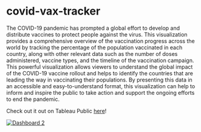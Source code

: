 # covid-vax-tracker

The COVID-19 pandemic has prompted a global effort to develop and distribute vaccines to protect people against the virus. This visualization provides a comprehensive overview of the vaccination progress across the world by tracking the percentage of the population vaccinated in each country, along with other relevant data such as the number of doses administered, vaccine types, and the timeline of the vaccination campaign. This powerful visualization allows viewers to understand the global impact of the COVID-19 vaccine rollout and helps to identify the countries that are leading the way in vaccinating their populations. By presenting this data in an accessible and easy-to-understand format, this visualization can help to inform and inspire the public to take action and support the ongoing efforts to end the pandemic.

Check out it out on Tableau Public <a href="https://public.tableau.com/app/profile/kelly.li8720/viz/COVID-19GlobalVaccineTracker_16923814781580/Dashboard2" target="_blank">here</a>!
    
<div class='tableauPlaceholder' id='viz1692981278424' style='position: relative'><noscript><a href='#'><img alt='Dashboard 2 ' src='https:&#47;&#47;public.tableau.com&#47;static&#47;images&#47;CO&#47;COVID-19GlobalVaccineTracker_16923814781580&#47;Dashboard2&#47;1_rss.png' style='border: none' /></a></noscript><object class='tableauViz'  style='display:none;'><param name='host_url' value='https%3A%2F%2Fpublic.tableau.com%2F' /> <param name='embed_code_version' value='3' /> <param name='site_root' value='' /><param name='name' value='COVID-19GlobalVaccineTracker_16923814781580&#47;Dashboard2' /><param name='tabs' value='no' /><param name='toolbar' value='yes' /><param name='static_image' value='https:&#47;&#47;public.tableau.com&#47;static&#47;images&#47;CO&#47;COVID-19GlobalVaccineTracker_16923814781580&#47;Dashboard2&#47;1.png' /> <param name='animate_transition' value='yes' /><param name='display_static_image' value='yes' /><param name='display_spinner' value='yes' /><param name='display_overlay' value='yes' /><param name='display_count' value='yes' /><param name='language' value='en-US' /></object></div>
